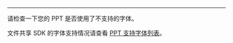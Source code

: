 <Title>PPT 转码完成后会出现文字丢失，该如何处理？</Title>



- - - 

请检查一下您的 PPT 是否使用了不支持的字体。

文件共享 SDK 的字体支持情况请查看 [PPT 支持字体列表](/super-board-ios/product-desc/use-restrictions/pptfont)。